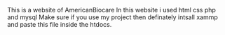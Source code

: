 This is a website of AmericanBiocare 
In this website i used html css php and mysql 
Make sure if you use my project then definately intsall xammp and paste this file inside the htdocs. 
